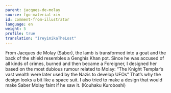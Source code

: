 ```yaml
---
parent: jacques-de-molay
source: fgo-material-xiv
id: comment-from-illustrator
language: en
weight: 5
profile: true
translation: "IreyimikaTheLost"
---
```


From Jacques de Molay (Saber), the lamb is transformed into a goat and the back of the shield resembles a Genghis Khan pot. Since he was accused of all kinds of crimes, burned and then became a Foreigner, I designed her based on the most dubious rumour related to Molay: “The Knight Templar’s vast wealth were later used by the Nazis to develop UFOs” That’s why the design looks a bit like a space suit. I also tried to make a design that would make Saber Molay faint if he saw it. (Kouhaku Kuroboshi)
